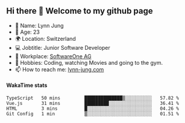 ## Hi there 👋 Welcome to my github page

- 🧑 Name: Lynn Jung
- 🔞 Age: 23
- 🌍 Location: Switzerland
- 💻 Jobtitle: Junior Software Developer
- 🏢 Workplace: [SoftwareOne AG](https://www.softwareone.com/)
- 💪 Hobbies: Coding, watching Movies and going to the gym.
- 📫 How to reach me: [lynn-jung.com](https://lynn-jung.com/)

#### WakaTime stats
<!--START_SECTION:waka-->

```text
TypeScript   50 mins         ██████████████▒░░░░░░░░░░   57.82 %
Vue.js       31 mins         █████████░░░░░░░░░░░░░░░░   36.41 %
HTML         3 mins          █░░░░░░░░░░░░░░░░░░░░░░░░   04.26 %
Git Config   1 min           ▒░░░░░░░░░░░░░░░░░░░░░░░░   01.51 %
```

<!--END_SECTION:waka-->

[^1]: https://github.com/jstrieb/github-stats
